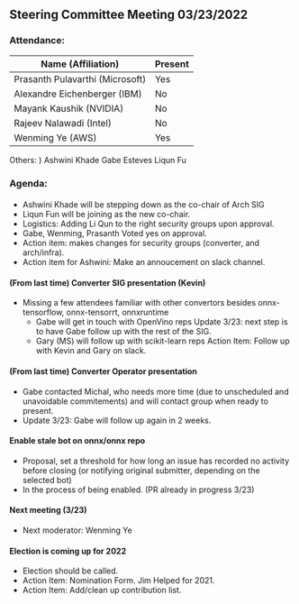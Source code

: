 ## Steering Committee Meeting 03/23/2022

### Attendance:

| Name (Affiliation)              | Present  |
| ------------------------------- | -------- |
| Prasanth Pulavarthi (Microsoft) | Yes      |
| Alexandre Eichenberger (IBM)    | No       |
| Mayank Kaushik (NVIDIA)         | No       |
| Rajeev Nalawadi (Intel)         | No       |
| Wenming Ye (AWS)                | Yes      |

Others: )  Ashwini Khade  Gabe Esteves  Liqun Fu

### Agenda:
  ####
  - Ashwini Khade will be stepping down as the co-chair of Arch SIG
  - Liqun Fun will be joining as the new co-chair.
  - Logistics: Adding Li Qun to the right security groups upon approval. 
  - Gabe, Wenming, Prasanth Voted yes on approval.
  - Action item:  makes changes for security groups (converter, and arch/infra).
  - Action item for Ashwini: Make an annoucement on slack channel. 
  
  #### (From last time) Converter SIG presentation (Kevin)
  - Missing a few attendees familiar with other convertors besides onnx-tensorflow, onnx-tensorrt, onnxruntime
    - Gabe will get in touch with OpenVino reps Update 3/23: next step is to have Gabe follow up with the rest of the SIG.
    - Gary (MS) will follow up with scikit-learn reps  Action Item: Follow up with Kevin and Gary on slack.
 
  #### (From last time) Converter Operator presentation 
  - Gabe contacted Michal, who needs more time (due to unscheduled and unavoidable commitements) and will contact group when ready to present.
  - Update 3/23: Gabe will follow up again in 2 weeks. 

  #### Enable stale bot on onnx/onnx repo
  - Proposal, set a threshold for how long an issue has recorded no activity before closing (or notifying original submitter, depending on the selected bot) 
  - In the process of being enabled.  (PR already in progress 3/23)

  #### Next meeting (3/23)
  - Next moderator: Wenming Ye

  #### Election is coming up for 2022
  - Election should be called. 
  - Action Item: Nomination Form.  Jim Helped for 2021.
  - Action Item: Add/clean up contribution list. 
  
